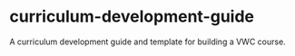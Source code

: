 # curriculum-development-guide
A curriculum development guide and template for building a VWC course. 
